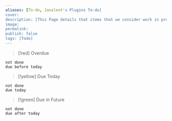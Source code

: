 ```yaml
---
aliases: [To-do, Javalent's Plugins To-do]
cover: 
description: [This Page details that items that we consider work in progress, and plan to update soon.]
image: 
permalink: 
publish: false
tags: [Todo]
---
```



>[!red] Overdue
```tasks
not done
due before today
```

>[!yellow] Due Today
```tasks
not done
due today
```


> [!green] Due in Future
```tasks
not done
due after today
```


